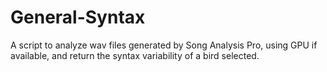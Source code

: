 # General-Syntax
A script to analyze wav files generated by Song Analysis Pro, using GPU if available, and return the syntax variability of a bird selected.

